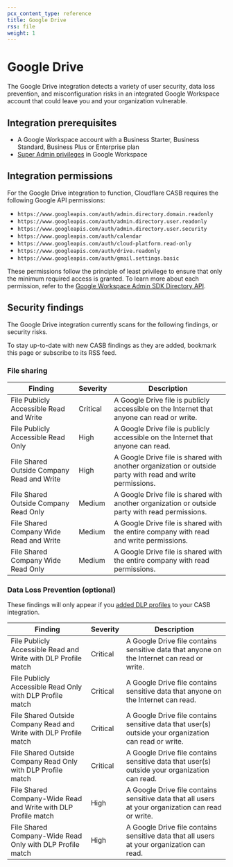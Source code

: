 ```yaml
---
pcx_content_type: reference
title: Google Drive
rss: file
weight: 1
---
```


# Google Drive

The Google Drive integration detects a variety of user security, data loss prevention, and misconfiguration risks in an integrated Google Workspace account that could leave you and your organization vulnerable.

## Integration prerequisites

- A Google Workspace account with a Business Starter, Business Standard, Business Plus or Enterprise plan
- [Super Admin privileges](https://support.google.com/a/answer/2405986) in Google Workspace

## Integration permissions

For the Google Drive integration to function, Cloudflare CASB requires the following Google API permissions:

- `https://www.googleapis.com/auth/admin.directory.domain.readonly`
- `https://www.googleapis.com/auth/admin.directory.user.readonly`
- `https://www.googleapis.com/auth/admin.directory.user.security`
- `https://www.googleapis.com/auth/calendar`
- `https://www.googleapis.com/auth/cloud-platform.read-only`
- `https://www.googleapis.com/auth/drive.readonly`
- `https://www.googleapis.com/auth/gmail.settings.basic`

These permissions follow the principle of least privilege to ensure that only the minimum required access is granted. To learn more about each permission, refer to the [Google Workspace Admin SDK Directory API](https://developers.google.com/admin-sdk/directory/v1/guides/authorizing).

## Security findings

The Google Drive integration currently scans for the following findings, or security risks.

To stay up-to-date with new CASB findings as they are added, bookmark this page or subscribe to its RSS feed.

### File sharing

| Finding                                    | Severity | Description                                                                                               |
| ------------------------------------------ | -------- | --------------------------------------------------------------------------------------------------------- |
| File Publicly Accessible Read and Write    | Critical | A Google Drive file is publicly accessible on the Internet that anyone can read or write.                 |
| File Publicly Accessible Read Only         | High     | A Google Drive file is publicly accessible on the Internet that anyone can read.                          |
| File Shared Outside Company Read and Write | High     | A Google Drive file is shared with another organization or outside party with read and write permissions. |
| File Shared Outside Company Read Only      | Medium   | A Google Drive file is shared with another organization or outside party with read permissions.           |
| File Shared Company Wide Read and Write    | Medium   | A Google Drive file is shared with the entire company with read and write permissions.                    |
| File Shared Company Wide Read Only         | Medium   | A Google Drive file is shared with the entire company with read permissions.                              |

### Data Loss Prevention (optional)

These findings will only appear if you [added DLP profiles](/cloudflare-one/applications/scan-apps/casb-dlp/) to your CASB integration.

| Finding                                                           | Severity | Description                                                                                           |
| ----------------------------------------------------------------- | -------- | ----------------------------------------------------------------------------------------------------- |
| File Publicly Accessible Read and Write with DLP Profile match    | Critical | A Google Drive file contains sensitive data that anyone on the Internet can read or write.            |
| File Publicly Accessible Read Only with DLP Profile match         | Critical | A Google Drive file contains sensitive data that anyone on the Internet can read.                     |
| File Shared Outside Company Read and Write with DLP Profile match | Critical | A Google Drive file contains sensitive data that user(s) outside your organization can read or write. |
| File Shared Outside Company Read Only with DLP Profile match      | Critical | A Google Drive file contains sensitive data that user(s) outside your organization can read.          |
| File Shared Company-Wide Read and Write with DLP Profile match    | High     | A Google Drive file contains sensitive data that all users at your organization can read or write.    |
| File Shared Company-Wide Read Only with DLP Profile match         | High     | A Google Drive file contains sensitive data that all users at your organization can read.             |
